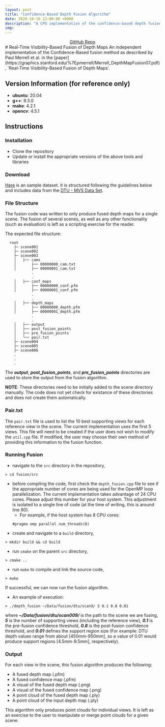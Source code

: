 ```yaml
---
layout: post
title: "Confidence-Based Depth Fusion Algorithm"
date: 2020-10-16 12:00:00 +0000
description: "A CPU implementation of the confidence-based depth fusion algorithm for multi-view stereo."
img:
---
```

<center><a href="https://github.com/nburgdorfer/fusion" target="_blank" type="button">GitHub Repo</a></center>
# Real-Time Visibility-Based Fusion of Depth Maps
An independent implementation of the Confidence-Based fusion method as described by Paul Merrell et al. in the [paper](https://graphics.stanford.edu/%7Epmerrell/Merrell_DepthMapFusion07.pdf), 'Real-Time Visibility-Based Fusion of Depth Maps'.

## Version Information (for reference only)
* **ubuntu**:   20.04
* **g++**:      9.3.0
* **make**:     4.2.1
* **opencv**:   4.5.1

## Instructions

### Installation
* Clone the repository
* Update or install the appropriate versions of the above tools and libraries

### Download
[Here](https://drive.google.com/file/d/18HDeECJ84QH9BA-13W56ByyJepnCGpv5/view?usp=sharing) is an sample dataset. It is structured following the guidelines below and includes data from the [DTU - MVS Data Set](http://roboimagedata.compute.dtu.dk/?page_id=36).

### File Structure
The fusion code was written to only produce fused depth maps for a single scene. The fusion of several scenes, as well as any other functionality (such as evaluation) is left as a scripting exercise for the reader.

The expected file structure:
```
  root
    ├─ scene001
    ├─ scene002
    ├─ scene003
    │   ├── cams
    │       ├── 00000000_cam.txt
    │       ├── 00000001_cam.txt
            .
            .
    │   ├── conf_maps
    │       ├── 00000000_conf.pfm
    │       ├── 00000001_conf.pfm
            .
            .
    │   ├── depth_maps
    │       ├── 00000000_depth.pfm
    │       ├── 00000001_depth.pfm
            .
            .
    │   ├── output
    │   ├── post_fusion_points
    │   ├── pre_fusion_points
    │   └── pair.txt
    ├─ scene004
    ├─ scene005
    ├─ scene006               
    .
    .
    .
```

The ***output***, ***post_fusion_points***, and ***pre_fusion_points*** directories are used to store the output from the fusion algorithm.

**NOTE**: These directories need to be initially added to the scene directory manually. The code does not yet check for existance of these directories and does not create them automatically.

### Pair.txt
The ```pair.txt``` file is used to list the 10 best supporting views for each reference view in the scene. The current implementation uses the first 5 views. This file will need to be created if the user does not wish to modify the ```util.cpp``` file. If modified, the user may choose their own method of providing this information to the fusion function.

### Running Fusion
* navigate to the ```src``` directory in the repository,
```
> cd fusion/src
```
* before compiling the code, first check the ```depth_fusion.cpp``` file to see if the appropriate number of cores are being used for the OpenMP loop parallelization. The current implementation takes advantage of 24 CPU cores. Please adjust this number for your host system. This adjustment is isolated to a single line of code (at the time of writing, this is around line 80).
  * For example, if the host system has 8 CPU cores:
  ```
  #pragma omp parallel num_threads(8)
  ```
* create and navigate to a ```build``` directory,
```
> mkdir build && cd build
```
* run ```cmake``` on the parent ```src``` directory,
```
> cmake ..
```
* run ```make``` to compile and link the source code,
```
> make
```

If successful, we can now run the fusion algorithm.

* An example of execution:
```
> ./depth_fusion ~/Data/fusion/dtu/scan9/ 5 0.1 0.8 0.01
```

where ***~/Data/fusion/dtu/scan009/*** is the path to the scene we are fusing, ***5*** is the number of supporting views (including the reference view), ***0.1*** is the pre-fusion confidence threshold, ***0.8*** is the post-fusion confidence threshold, and ***0.01*** defines the support region size (For example: DTU depth values range from about [450mm-950mm], so a value of 0.01 would produce support regions [4.5mm-9.5mm], respectively).

### Output
For each view in the scene, this fusion algorithm produces the following:

* A fused depth map (.pfm)
* A fused confidence map (.pfm)
* A visual of the fused depth map (.png)
* A visual of the fused confidence map (.png)
* A point cloud of the fused depth map (.ply)
* A point cloud of the input depth map (.ply)

This algorithm only produces point clouds for individual views. It is left as an exercise to the user to manipulate or merge point clouds for a given scene.
